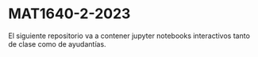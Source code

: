 # MAT1640-2-2023

El siguiente repositorio va a contener jupyter notebooks interactivos tanto de clase como de ayudantías.
